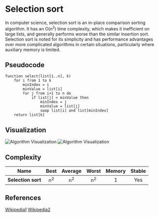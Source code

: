 # Selection sort

In computer science, selection sort is an in-place comparison sorting algorithm. It has an O(n<sup>2</sup>) time complexity, which makes it inefficient on large lists, and generally performs worse than the similar insertion sort. Selection sort is noted for its simplicity and has performance advantages over more complicated algorithms in certain situations, particularly where auxiliary memory is limited.

## Pseudocode
```
function select(list[1..n], k)
    for i from 1 to k
        minIndex = i
        minValue = list[i]
        for j from i+1 to n do
            if list[j] < minValue then
                minIndex = j
                minValue = list[j]
                swap list[i] and list[minIndex]
    return list[k]
```

## Visualization

![Algorithm Visualization](https://upload.wikimedia.org/wikipedia/commons/9/94/Selection-Sort-Animation.gif)
![Algorithm Visualization](https://programmercave0.github.io/assets/selectionsort.png)

## Complexity

| Name                  | Best            | Average             | Worst               | Memory    | Stable    |
| --------------------- | :-------------: | :-----------------: | :-----------------: | :-------: | :-------: |
| **Selection sort**    | n<sup>2</sup>   | n<sup>2</sup>       | n<sup>2</sup>       | 1         | Yes       |

## References
[Wikipedia1](https://en.wikipedia.org/wiki/Selection_sort)
[Wikipedia2](https://en.wikipedia.org/wiki/Selection_algorithm)

